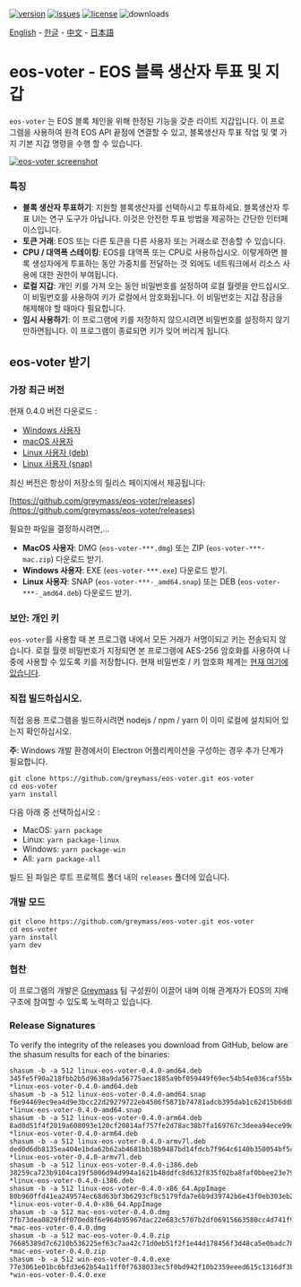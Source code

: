 [![version](https://img.shields.io/github/release/greymass/eos-voter/all.svg)](https://github.com/greymass/eos-voter/releases)
[![issues](https://img.shields.io/github/issues/greymass/eos-voter.svg)](https://github.com/greymass/eos-voter/issues)
[![license](https://img.shields.io/badge/license-MIT-blue.svg)](https://raw.githubusercontent.com/greymass/eos-voter/master/LICENSE)
![downloads](https://img.shields.io/github/downloads/greymass/eos-voter/total.svg)

[English](https://github.com/greymass/eos-voter/blob/master/README.md) - [한글](https://github.com/greymass/eos-voter/blob/master/README.kr.md) - [中文](https://github.com/greymass/eos-voter/blob/master/README.zh.md) - [日本語](https://github.com/greymass/eos-voter/blob/master/README.ja.md)

# eos-voter - EOS 블록 생산자 투표 및 지갑

`eos-voter` 는 EOS 블록 체인을 위해 한정된 기능을 갖춘 라이트 지갑입니다. 이 프로그램을 사용하여 원격 EOS API 끝점에 연결할 수 있고, 블록생산자 투표 작업 및 몇 가지 기본 지갑 명령을 수행 할 수 있습니다.

[![eos-voter screenshot](https://raw.githubusercontent.com/greymass/eos-voter/master/eos-voter.png)](https://raw.githubusercontent.com/greymass/eos-voter/master/eos-voter.png)

### 특징

- **블록 생산자 투표하기**: 지원할 블록생산자를 선택하시고 투표하세요. 블록생산자 투표 UI는 연구 도구가 아닙니다. 이것은 안전한 투표 방법을 제공하는 간단한 인터페이스입니다.
- **토큰 거래**: EOS 또는 다른 토큰을 다른 사용자 또는 거래소로 전송할 수 있습니다.
- **CPU / 대역폭 스테이킹**: EOS를 대역폭 또는 CPU로 사용하십시오. 이렇게하면 블록 생성자에게 투표하는 동안 가중치를 전달하는 것 외에도 네트워크에서 리소스 사용에 대한 권한이 부여됩니다.
- **로컬 지갑**: 개인 키를 가져 오는 동안 비밀번호를 설정하여 로컬 월렛을 만드십시오. 이 비밀번호를 사용하여 키가 로컬에서 암호화됩니다. 이 비밀번호는 지갑 잠금을 해제해야 할 때마다 필요합니다.
- **임시 사용하기**: 이 프로그램에 키를 저장하지 않으시려면 비밀번호를 설정하지 않기 만하면됩니다. 이 프로그램이 종료되면 키가 잊어 버리게 됩니다.

## eos-voter 받기

### 가장 최근 버전

현재 0.4.0 버전 다운로드 :

- [Windows 사용자](https://github.com/greymass/eos-voter/releases/download/v0.4.0/win-eos-voter-0.4.0.exe)
- [macOS 사용자](https://github.com/greymass/eos-voter/releases/download/v0.4.0/mac-eos-voter-0.4.0.dmg)
- [Linux 사용자 (deb)](https://github.com/greymass/eos-voter/releases/download/v0.4.0/linux-eos-voter-0.4.0-amd64.snap)
- [Linux 사용자 (snap)](https://github.com/greymass/eos-voter/releases/download/v0.4.0/linux-eos-voter-0.4.0-amd64.snap)

최신 버전은 항상이 저장소의 릴리스 페이지에서 제공됩니다:

[https://github.com/greymass/eos-voter/releases](https://github.com/greymass/eos-voter/releases)

필요한 파일을 결정하시려면,...

- **MacOS 사용자**: DMG (`eos-voter-***.dmg`) 또는 ZIP (`eos-voter-***-mac.zip`) 다운로드 받기.
- **Windows 사용자**: EXE (`eos-voter-***.exe`) 다운로드 받기.
- **Linux 사용자**: SNAP (`eos-voter-***-_amd64.snap`) 또는 DEB (`eos-voter-***-_amd64.deb`) 다운로드 받기.

### 보안: 개인 키

`eos-voter`를 사용할 때 본 프로그램 내에서 모든 거래가 서명이되고 키는 전송되지 않습니다. 로컬 월렛 비밀번호가 지정되면 본 프로그램에 AES-256 암호화를 사용하여 나중에 사용할 수 있도록 키를 저장합니다. 현재 비밀번호 / 키 암호화 체계는 [현재 여기에 있습니다](https://github.com/aaroncox/eos-voter/blob/master/app/shared/actions/wallet.js#L71-L86).

### 직접 빌드하십시오.

직접 응용 프로그램을 빌드하시려면 nodejs / npm / yarn 이 이미 로컬에 설치되어 있는지 확인하십시오.

**주**: Windows 개발 환경에서이 Electron 어플리케이션을 구성하는 경우 추가 단계가 필요합니다.

```
git clone https://github.com/greymass/eos-voter.git eos-voter
cd eos-voter
yarn install
```

다음 아래 중 선택하십시오 :

- MacOS: `yarn package`
- Linux: `yarn package-linux`
- Windows: `yarn package-win`
- All: `yarn package-all`

빌드 된 파일은 루트 프로젝트 폴더 내의 `releases` 폴더에 있습니다.

### 개발 모드

```
git clone https://github.com/greymass/eos-voter.git eos-voter
cd eos-voter
yarn install
yarn dev
```

### 협찬

이 프로그램의 개발은 [Greymass](https://greymass.com) 팀 구성원이 이끌어 내며 이해 관계자가 EOS의 지배 구조에 참여할 수 있도록 노력하고 있습니다.

### Release Signatures

To verify the integrity of the releases you download from GitHub, below are the shasum results for each of the binaries:

```
shasum -b -a 512 linux-eos-voter-0.4.0-amd64.deb
345fe5f90a218fbb2b5d9638a9da56775aec1885a9bf059449f69ec54b54e036caf55becd0c05bf126519e82023f8079a2479deaf091de43fe9e2e33dbe7912d *linux-eos-voter-0.4.0-amd64.deb
shasum -b -a 512 linux-eos-voter-0.4.0-amd64.snap
f6e94469ec9ea4d9e3bcc22d29279722eb4586f5871b74781adcb395dab1c62d15b6ddb5b072cd9c23aad6cc2d0138d27e6bd5efcda27c13eae7f99db5f8dc61 *linux-eos-voter-0.4.0-amd64.snap
shasum -b -a 512 linux-eos-voter-0.4.0-arm64.deb
8ad0d51f4f2019a608093e120cf20814af757fe2d78ac38b7fa169767c3deea94ece99d2cabd8b89e3a6bbd10901a81377c5c8dac22c8f34096df5025b06364a *linux-eos-voter-0.4.0-arm64.deb
shasum -b -a 512 linux-eos-voter-0.4.0-armv7l.deb
ded0d6db8135ea404e1bda62b62ab4681bb38b9487bd14fdcb7f964c6140b350054bf5c0ce747c07d5ba975ed1952ba1ec588c3505dc7ff5ec2cfaed5c11f004 *linux-eos-voter-0.4.0-armv7l.deb
shasum -b -a 512 linux-eos-voter-0.4.0-i386.deb
38259ca723b9104ca19f5006d94d994a1621b48ddfc8d632f835f02ba8faf0bbee23e79eccc7736506b91945710aa5d92f0b539250475c0a557662b1e6dfb009 *linux-eos-voter-0.4.0-i386.deb
shasum -b -a 512 linux-eos-voter-0.4.0-x86_64.AppImage
80b960ffd41ea249574ec68d63bf3b6293cf8c5179fda7e6b9d39742b6e43f0eb303eb24f2b99361ce1181c4fc03afd43f370cb33a7945baf482d3eb8076d85a *linux-eos-voter-0.4.0-x86_64.AppImage
shasum -b -a 512 mac-eos-voter-0.4.0.dmg
7fb73dea0829fdf070ed8f6e964b95967dac22e683c5707b2df06915663580cc4d741f9ce0b6da3d374f91ddbab7c18c6632b9573e8eadd35c81e25e0e46ca65 *mac-eos-voter-0.4.0.dmg
shasum -b -a 512 mac-eos-voter-0.4.0.zip
76685389d7c6210b536225ef63c7aa42c71d0eb51f2f1e44d178456f3d48ca5e0badc786bc05af50d7d0ecb5069a8aeabdf7f96d8bcf9916b2099a3377392386 *mac-eos-voter-0.4.0.zip
shasum -b -a 512 win-eos-voter-0.4.0.exe
77e3061e01bc6bfd3e62b54a11ff0f7638033ec5f0bd942f10b2359eeed615c1316df3bed1636d60618a7459bc2c5a2ad23cfdf6065ebd01cdf5b01058d8677b *win-eos-voter-0.4.0.exe
```
